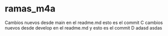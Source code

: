 # ramas_m4a

Cambios nuevos desde main en el readme.md
esto es el commit C
cambios nuevos desde develop en el readme.md y esto es el commit D
adasd
asdas